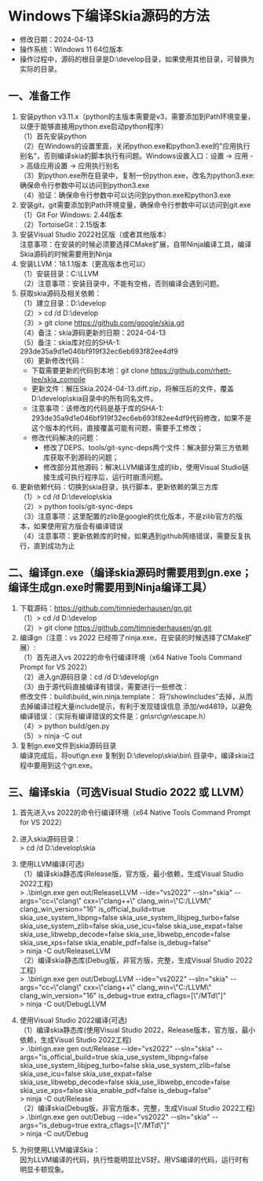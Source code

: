 # Windows下编译Skia源码的方法 - 修改日期：2024-04-13 - 操作系统：Windows 11 64位版本 - 操作过程中，源码的根目录是D:\develop目录，如果使用其他目录，可替换为实际的目录。## 一、准备工作1. 安装python v3.11.x（python的主版本需要是v3，需要添加到Path环境变量，以便于能够直接用python.exe启动python程序）    （1）首先安装python    （2）在Windows的设置里面，关闭python.exe和python3.exe的"应用执行别名"，否则编译skia的脚本执行有问题。Windows设置入口：设置 -> 应用 -> 高级应用设置 -> 应用执行别名    （3）到python.exe所在目录中，复制一份python.exe，改名为python3.exe: 确保命令行参数中可以访问到python3.exe   （4）验证：确保命令行参数中可以访问到python.exe和python3.exe     2. 安装git，git需要添加到Path环境变量，确保命令行参数中可以访问到git.exe    （1）Git For Windows: 2.44版本    （2）TortoiseGit：2.15版本3. 安装Visual Studio 2022社区版（或者其他版本）       注意事项：在安装的时候必须要选择CMake扩展，自带Ninja编译工具，编译Skia源码的时候需要用到Ninja4. 安装LLVM：18.1.1版本（更高版本也可以）    （1）安装目录：C:\LLVM    （2）注意事项：安装目录中，不能有空格，否则编译会遇到问题。5. 获取skia源码及相关依赖：    （1）建立目录：D:\develop    （2）\> cd /d D:\develop    （3）\> git clone https://github.com/google/skia.git    （4）备注：skia源码更新的日期：2024-04-13    （5）备注：skia库对应的SHA-1: 293de35a9d1e046bf919f32ec6eb693f82ee4df9    （6）更新修改代码：        - 下载需要更新的代码到本地：git clone https://github.com/rhett-lee/skia_compile    - 更新文件：解压Skia.2024-04-13.diff.zip，将解压后的文件，覆盖D:\develop\skia目录中的所有同名文件。    - 注意事项：该修改的代码是基于库的SHA-1: 293de35a9d1e046bf919f32ec6eb693f82ee4df9代码修改，如果不是这个版本的代码，直接覆盖可能有问题，需要手工修改；    - 修改代码解决的问题：        - 修改了DEPS、tools/git-sync-deps两个文件：解决部分第三方依赖库获取不到源码的问题；        - 修改部分其他源码：解决LLVM编译生成的lib，使用Visual Studio链接生成可执行程序后，运行时崩溃问题。    6. 更新依赖代码：切换到skia目录，执行脚本，更新依赖的第三方库    （1）\> cd /d D:\develop\skia    （2）\> python tools/git-sync-deps    （3）注意事项：这里配置的zlib是google的优化版本，不是zilib官方的版本，如果使用官方版会有编译错误    （4）注意事项：更新依赖库的时候，如果遇到github网络错误，需要反复执行，直到成功为止## 二、编译gn.exe（编译skia源码时需要用到gn.exe；编译生成gn.exe时需要用到Ninja编译工具）1. 下载源码：https://github.com/timniederhausen/gn.git    （1）\> cd /d D:\develop    （2）\> git clone https://github.com/timniederhausen/gn.git2. 编译gn（注意：vs 2022 已经带了ninja.exe，在安装的时候选择了CMake扩展）:    （1）首先进入vs 2022的命令行编译环境（x64 Native Tools Command Prompt for VS 2022）    （2）进入gn源码目录：cd /d D:\develop\gn    （3）由于源代码直接编译有错误，需要进行一些修改：        修改文件：build\build_win.ninja.template：    将“/showIncludes”去掉，从而去掉编译过程大量include提示，有利于发现错误信息    添加/wd4819，以避免编译错误：（实际有编译错误的文件是：gn\src\gn\escape.h）    （4）\> python build/gen.py    （5）\> ninja -C out    3. 复制gn.exe文件到skia源码目录    编译完成后，将out\gn.exe 复制到 D:\develop\skia\bin\ 目录中，编译skia过程中要用到这个gn.exe。## 三、编译skia（可选Visual Studio 2022 或 LLVM）1. 首先进入vs 2022的命令行编译环境（x64 Native Tools Command Prompt for VS 2022）2. 进入skia源码目录：    \> cd /d D:\develop\skia3. 使用LLVM编译(可选)    （1）编译skia静态库(Release版，官方版，最小依赖，生成Visual Studio 2022工程)    \> .\bin\gn.exe gen out/ReleaseLLVM --ide="vs2022" --sln="skia" --args="cc=\\"clang\\" cxx=\\"clang++\\" clang_win=\\"C:/LLVM\\" clang_win_version="16" is_official_build=true skia_use_system_libpng=false skia_use_system_libjpeg_turbo=false skia_use_system_zlib=false skia_use_icu=false skia_use_expat=false skia_use_libwebp_decode=false skia_use_libwebp_encode=false skia_use_xps=false skia_enable_pdf=false is_debug=false"    \> ninja -C out/ReleaseLLVM    （2）编译skia静态库(Debug版，非官方版，完整，生成Visual Studio 2022工程)    \> .\bin\gn.exe gen out/DebugLLVM --ide="vs2022" --sln="skia" --args="cc=\\"clang\\" cxx=\\"clang++\\" clang_win=\\"C:/LLVM\\" clang_win_version="16" is_debug=true extra_cflags=[\\"/MTd\\"]"    \> ninja -C out/DebugLLVM    4. 使用Visual Studio 2022编译(可选)      （1）编译skia静态库(使用Visual Studio 2022，Release版本，官方版，最小依赖，生成Visual Studio 2022工程)    \> .\bin\gn.exe gen out/Release --ide="vs2022" --sln="skia" --args="is_official_build=true skia_use_system_libpng=false skia_use_system_libjpeg_turbo=false skia_use_system_zlib=false skia_use_icu=false skia_use_expat=false skia_use_libwebp_decode=false skia_use_libwebp_encode=false skia_use_xps=false skia_enable_pdf=false is_debug=false"    \> ninja -C out/Release       （2）编译skia(Debug版，非官方版本，完整，生成Visual Studio 2022工程)    \> .\bin\gn.exe gen out/Debug --ide="vs2022" --sln="skia" --args="is_debug=true extra_cflags=[\\"/MTd\\"]"    \> ninja -C out/Debug   5. 为何使用LLVM编译Skia：    因为LLVM编译的代码，执行性能明显比VS好。用VS编译的代码，运行时有明显卡顿现象。